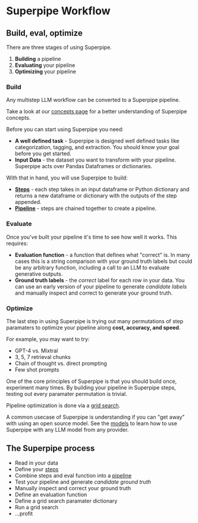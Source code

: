 # Superpipe Workflow

## Build, eval, optimize

There are three stages of using Superpipe.

1. **Building** a pipeline
2. **Evaluating** your pipeline
3. **Optimizing** your pipeline

### Build

Any multistep LLM workflow can be converted to a Superpipe pipeline.

Take a look at our [concepts page](../concepts) for a better understanding of Superpipe concepts.

Before you can start using Superpipe you need:

- **A well defined task** - Superpipe is designed well defined tasks like categorization, tagging, and extraction. You should know your goal before you get started.
- **Input Data** - the dataset you want to transform with your pipeline. Superpipe acts over Pandas Dataframes or dictionaries.

With that in hand, you will use Superpipe to build:

- **[Steps](./steps/)** - each step takes in an input dataframe or Python dictionary and returns a new dataframe or dictionary with the outputs of the step appended.
- **[Pipeline](./pipelines.md)** - steps are chained together to create a pipeline.

### Evaluate

Once you've built your pipeline it's time to see how well it works. This requires:

- **Evaluation function** - a function that defines what "correct" is. In many cases this is a string comparison with your ground truth labels but could be any arbitrary function, including a call to an LLM to evaluate generative outputs.
- **Ground truth labels** - the _correct_ label for each row in your data. You can use an early version of your pipeline to generate _candidate labels_ and manually inspect and correct to generate your ground truth.

### Optimize

The last step in using Superpipe is trying out many permutations of step paramaters to optimize your pipeline along **cost, accuracy, and speed**.

For example, you may want to try:

- GPT-4 vs. Mixtral
- 3, 5, 7 retrieval chunks
- Chain of thought vs. direct prompting
- Few shot prompts

One of the core principles of Superpipe is that you should build once, experiment many times. By building your pipeline in Superpipe steps, testing out every paramater permutation is trivial.

Pipeline optimization is done via a [grid search](./grid_search.md).

A common usecase of Superpipe is understanding if you can "get away" with using an open source model. See the [models](./models.md) to learn how to use Superpipe with any LLM model from any provider.

## The Superpipe process

- Read in your data
- Define your [steps](./steps/)
- Combine steps and eval function into a [pipeline](./pipelines.md)
- Test your pipeline and generate _candidate ground truth_
- Manually inspect and correct your ground truth
- Define an evaluation function
- Define a grid search paramater dictionary
- Run a grid search
- ...profit
